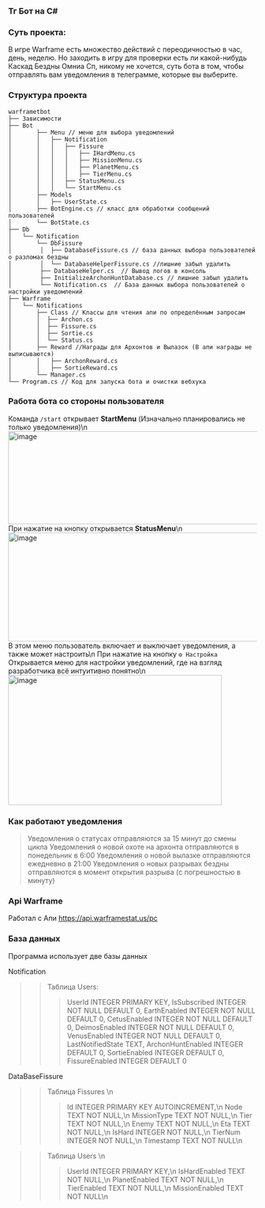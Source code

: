 ### Тг Бот на С#
### Суть проекта:
В игре Warframe есть множество действий с переодичностью в час, день, неделю.
Но заходить в игру для проверки есть ли какой-нибудь Каскад Бездны Омниа Сп, никому не хочется, суть бота в том,
чтобы отправлять вам уведомления в телеграмме, которые вы выберите.


### Cтруктура проекта 
```
warframetbot
├── Зависимости
├── Bot
│       ├── Menu // меню для выбора уведомлений
│       │   ├── Notification
│       │   │   ├── Fissure
│       │   │   │   ├── IHardMenu.cs
│       │   │   │   ├── MissionMenu.cs
│       │   │   │   ├── PlanetMenu.cs
│       │   │   │   ├── TierMenu.cs
│       │   │   ├── StatusMenu.cs
│       │   │   └── StartMenu.cs
│       ├── Models
│       │   ├── UserState.cs
│       ├── BotEngine.cs // класс для обработки сообщений пользователей
│       └── BotState.cs
├── Db
│   └── Notification
│       └── DbFissure
│        │  ├── DatabaseFissure.cs // база данных выбора пользователей о разломах бездны
│        │  └── DatabaseHelperFissure.cs //лишние забыл удалить
│        ├── DatabaseHelper.cs  // Вывод логов в консоль
│        ├── InitializeArchonHuntDatabase.cs // лишние забыл удалить
│        └── Notification.cs  // База данных выбора пользователей о настройки уведомлений
├── Warframe
│   └── Notifications
│       ├── Class // Классы для чтения апи по определённым запросам
│       │  ├── Archon.cs
│       │  ├── Fissure.cs
│       │  ├── Sortie.cs
│       │  └── Status.cs
│       ├── Reward //Награды для Архонтов и Вылазок (В апи награды не выписываются)
│       │   ├── ArchonReward.cs   
│       │   ├── SortieReward.cs
│       └── Manager.cs  
└── Program.cs // Код для запуска бота и очистки вебхука
``` 
### **Работа бота со стороны пользователя**
Команда ```/start``` открывает **StartMenu** (Изначально планировались не только уведомления)\n
<img width="757" height="188" alt="image" src="https://github.com/user-attachments/assets/938398cd-a742-4201-a295-ba75e5e63df6" />
При нажатие на кнопку открывается **StatusMenu**\n
<img width="740" height="220" alt="image" src="https://github.com/user-attachments/assets/cc694835-b13f-48bf-8b84-f6a333aa93bf" />
В этом меню пользователь включает и выключает уведомления, а также может настроить\n
При нажатие на кнопку ```⚙️ Настройка``` Открывается меню для настройки уведомлений, где на взгляд разработчика всё интуитивно понятно\n
<img width="433" height="263" alt="image" src="https://github.com/user-attachments/assets/533c0e2b-519b-41bc-961b-0610ee444ea4" />

### **Как работают уведомления**
>Уведомления о статусах отправляются за 15 минут до смены цикла
>Уведомления о новой охоте на архонта отправляются в понедельник в 6:00
>Уведомления о новой вылазке отправляются ежедневно в 21:00
>Уведомления о новых разрывах бездны отправляются в момент открытия разрыва (с погрешностью в минуту)

### **Api Warframe**
Работал с Апи https://api.warframestat.us/pc

### **База данных**
Программа использует две базы данных

Notification

>>Таблица Users:  
>>>UserId INTEGER PRIMARY KEY,
>>>IsSubscribed INTEGER NOT NULL DEFAULT 0,
>>>EarthEnabled INTEGER NOT NULL DEFAULT 0,
>>>CetusEnabled INTEGER NOT NULL DEFAULT 0,
>>>DeimosEnabled INTEGER NOT NULL DEFAULT 0,
>>>VenusEnabled INTEGER NOT NULL DEFAULT 0,
>>>LastNotifiedState TEXT,
>>>ArchonHuntEnabled INTEGER DEFAULT 0,
>>>SortieEnabled INTEGER DEFAULT 0,
>>>FissureEnabled INTEGER DEFAULT 0

DataBaseFissure

>>Таблица Fissures
\n
>>>Id INTEGER PRIMARY KEY AUTOINCREMENT,\n
>>>Node TEXT NOT NULL,\n
>>>MissionType TEXT NOT NULL,\n
>>>Tier TEXT NOT NULL,\n
>>>Enemy TEXT NOT NULL,\n
>>>Eta TEXT NOT NULL,\n
>>>IsHard INTEGER NOT NULL,\n
>>>TierNum INTEGER NOT NULL,\n
>>>Timestamp TEXT NOT NULL\n

>>Таблица Users
\n
>>> UserId INTEGER PRIMARY KEY,\n
>>> IsHardEnabled TEXT NOT NULL,\n
>>> PlanetEnabled TEXT NOT NULL,\n
>>> TierEnabled TEXT NOT NULL,\n
>>> MissionEnabled TEXT NOT NULL\n
